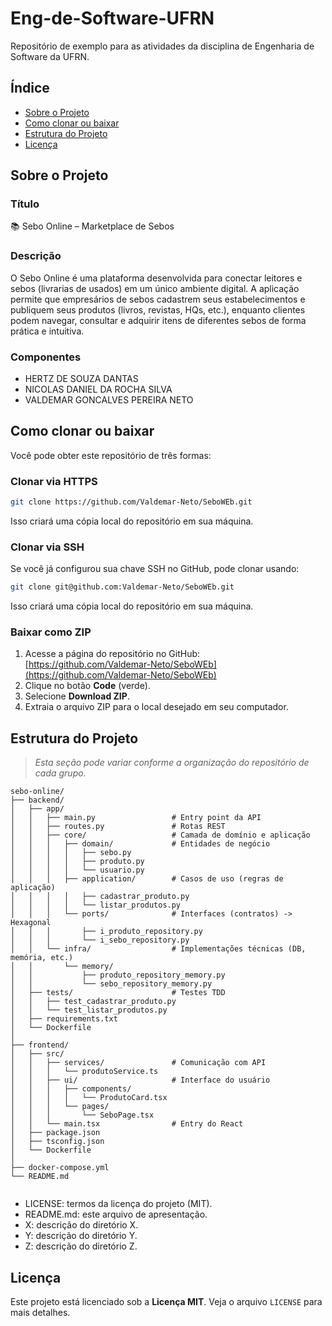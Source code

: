 # Eng-de-Software-UFRN

Repositório de exemplo para as atividades da disciplina de Engenharia de Software da UFRN.

## Índice

- [Sobre o Projeto](#sobre-o-projeto)
- [Como clonar ou baixar](#como-clonar-ou-baixar)  
- [Estrutura do Projeto](#estrutura-do-projeto)  
- [Licença](#licença)  

## Sobre o Projeto

### Título
📚 Sebo Online – Marketplace de Sebos

### Descrição
O Sebo Online é uma plataforma desenvolvida para conectar leitores e sebos (livrarias de usados) em um único ambiente digital. A aplicação permite que empresários de sebos cadastrem seus estabelecimentos e publiquem seus produtos (livros, revistas, HQs, etc.), enquanto clientes podem navegar, consultar e adquirir itens de diferentes sebos de forma prática e intuitiva.

### Componentes
- HERTZ DE SOUZA DANTAS
- NICOLAS DANIEL DA ROCHA SILVA
- VALDEMAR GONCALVES PEREIRA NETO

## Como clonar ou baixar

Você pode obter este repositório de três formas:

### Clonar via HTTPS

```bash
git clone https://github.com/Valdemar-Neto/SeboWEb.git
```

Isso criará uma cópia local do repositório em sua máquina.

### Clonar via SSH

Se você já configurou sua chave SSH no GitHub, pode clonar usando:

```bash
git clone git@github.com:Valdemar-Neto/SeboWEb.git
```

Isso criará uma cópia local do repositório em sua máquina.

### Baixar como ZIP

1. Acesse a página do repositório no GitHub:
   [https://github.com/Valdemar-Neto/SeboWEb](https://github.com/Valdemar-Neto/SeboWEb)
2. Clique no botão **Code** (verde).
3. Selecione **Download ZIP**.
4. Extraia o arquivo ZIP para o local desejado em seu computador.


## Estrutura do Projeto

> *Esta seção pode variar conforme a organização do repositório de cada grupo.*

```
sebo-online/
├── backend/
│   ├── app/
│   │   ├── main.py                 # Entry point da API
│   │   ├── routes.py               # Rotas REST
│   │   ├── core/                   # Camada de domínio e aplicação
│   │   │   ├── domain/             # Entidades de negócio
│   │   │   │   ├── sebo.py
│   │   │   │   ├── produto.py
│   │   │   │   └── usuario.py
│   │   │   ├── application/        # Casos de uso (regras de aplicação)
│   │   │   │   ├── cadastrar_produto.py
│   │   │   │   └── listar_produtos.py
│   │   │   └── ports/              # Interfaces (contratos) -> Hexagonal
│   │   │       ├── i_produto_repository.py
│   │   │       └── i_sebo_repository.py
│   │   └── infra/                  # Implementações técnicas (DB, memória, etc.)
│   │       └── memory/
│   │           ├── produto_repository_memory.py
│   │           └── sebo_repository_memory.py
│   ├── tests/                      # Testes TDD
│   │   ├── test_cadastrar_produto.py
│   │   └── test_listar_produtos.py
│   ├── requirements.txt
│   └── Dockerfile
│
├── frontend/
│   ├── src/
│   │   ├── services/               # Comunicação com API
│   │   │   └── produtoService.ts
│   │   ├── ui/                     # Interface do usuário
│   │   │   ├── components/
│   │   │   │   └── ProdutoCard.tsx
│   │   │   └── pages/
│   │   │       └── SeboPage.tsx
│   │   └── main.tsx                # Entry do React
│   ├── package.json
│   ├── tsconfig.json
│   └── Dockerfile
│
├── docker-compose.yml
└── README.md


```

- LICENSE: termos da licença do projeto (MIT).
- README.md: este arquivo de apresentação.
- X: descrição do diretório X.
- Y: descrição do diretório Y.
- Z: descrição do diretório Z.

## Licença

Este projeto está licenciado sob a **Licença MIT**. Veja o arquivo `LICENSE` para mais detalhes.
